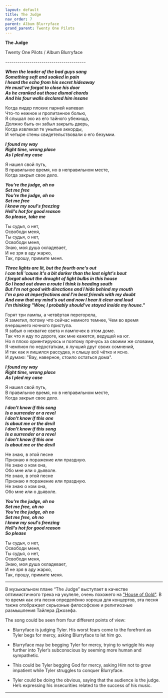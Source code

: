 ```yaml
---  
layout: default  
title: The Judge  
nav_order: 7  
parent: Album Blurryface  
grand_parent: Twenty One Pilots  
---  
```


**The Judge**
<p>
Twenty One Pilots / Album Blurryface
</p>  
----------------------------------------

**_When the leader of the bad guys sang  
Something soft and soaked in pain  
I heard the echo from his secret hideaway  
He must've forgot to close his door  
As he cranked out those dismal chords  
And his four walls declared him insane_**  

Когда лидер плохих парней напевал  
Что-то нежное и пропитанное болью,  
Я слышал эхо из его тайного убежища,  
Должно быть он забыл закрыть дверь,  
Когда извлекал те унылые аккорды,  
И четыре стены свидетельствовали о его безумии.  

**_I found my way  
Right time, wrong place  
As I pled my case_**  

Я нашел свой путь,  
В правильное время, но в неправильном месте,  
Когда закрыл свое дело.  

**_You're the judge, oh no  
Set me free  
You're the judge, oh no  
Set me free  
I know my soul's freezing  
Hell's hot for good reason  
So please, take me_**  

Ты судья, о нет,  
Освободи меня,  
Ты судья, о нет,  
Освободи меня,  
Знаю, моя душа охладевает,  
И не зря в аду жарко,  
Так, прошу, примите меня.  

**_Three lights are lit, but the fourth one's out  
I can tell 'cause it's a bit darker than the last night's bout  
I forgot about the drought of light bulbs in this house  
So I head out down a route I think is heading south  
But I'm not good with directions and I hide behind my mouth  
I'm a pro at imperfections and I'm best friends with my doubt  
And now that my mind's out and now I hear it clear and loud  
I'm thinking "Wow, I probably should've stayed inside my house."_**  

Горят три лампы, а четвёртая перегорела,  
Я заметил, потому что сейчас немного темнее,
Чем во время вчерашнего ночного приступа.  
Я забыл о нехватке света и лампочек в этом доме.  
Так что я иду по дороге, как мне кажется, ведущей на юг.  
Но я плохо ориентируюсь и поэтому прячусь за своими же словами,  
Я чемпион по недостаткам, я лучший друг своих сомнений,  
И так как я лишился рассудка, я слышу всё чётко и ясно.  
И думаю: "Вау, наверное, стоило остаться дома".  

**_I found my way  
Right time, wrong place  
As I pled my case_**  

Я нашел свой путь,  
В правильное время, но в неправильном месте,  
Когда закрыл свое дело.  

**_I don't know if this song  
Is a surrender or a revel  
I don't know if this one  
Is about me or the devil  
I don't know if this song  
Is a surrender or a revel  
I don't know if this one  
Is about me or the devil_**  

Не знаю, в этой песне  
Признаю я поражение или праздную.  
Не знаю о ком она,  
Обо мне или о дьяволе.  
Не знаю, в этой песне  
Признаю я поражение или праздную.  
Не знаю о ком она,  
Обо мне или о дьяволе.  

**_You're the judge, oh no  
Set me free, oh no  
You're the judge, oh no  
Set me free, oh no  
I know my soul's freezing  
Hell's hot for good reason  
So please_**  

Ты судья, о нет,  
Освободи меня,  
Ты судья, о нет,  
Освободи меня,  
Знаю, моя душа охладевает,  
И не зря в аду жарко,  
Так, прошу, примите меня.  

- - -

В музыкальном плане “The Judge” выступает в качестве оптимистичного трека на укулеле, очень похожего на ["House of Gold"](https://genius.com/Twenty-one-pilots-house-of-gold-lyrics). В то время как эта песня определённо хороша для концертов, эта песня также отображает серьезные философские и религиозные размышления Тайлера Джозефа.  

The song could be seen from four different points of view:  

* Blurryface is judging Tyler. His worst fears come to the forefront as Tyler begs for mercy, asking Blurryface to let him go.

* Blurryface may be begging Tyler for mercy, trying to wriggle his way further into Tyler’s subconscious by seeming more human and sympathetic.

* This could be Tyler begging God for mercy, asking Him not to grow impatient while Tyler struggles to conquer Blurryface.

* Tyler could be doing the obvious, saying that the audience is the judge. He’s expressing his insecurities related to the success of his music.

- - -
